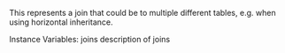 This represents a join that could be to multiple different tables, e.g. when using horizontal inheritance.

Instance Variables:
	joins	<Dictionary from: Class to: Join>	description of joins

